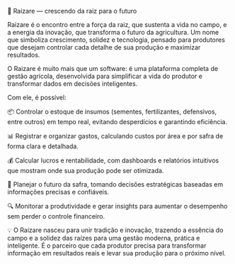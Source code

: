🌱 Raizare — crescendo da raiz para o futuro

Raizare é o encontro entre a força da raiz, que sustenta a vida no campo, e a energia da inovação, que transforma o futuro da agricultura. Um nome que simboliza crescimento, solidez e tecnologia, pensado para produtores que desejam controlar cada detalhe de sua produção e maximizar resultados.

O Raizare é muito mais que um software: é uma plataforma completa de gestão agrícola, desenvolvida para simplificar a vida do produtor e transformar dados em decisões inteligentes.

Com ele, é possível:

📦 Controlar o estoque de insumos (sementes, fertilizantes, defensivos, entre outros) em tempo real, evitando desperdícios e garantindo eficiência.

📊 Registrar e organizar gastos, calculando custos por área e por safra de forma clara e detalhada.

💰 Calcular lucros e rentabilidade, com dashboards e relatórios intuitivos que mostram onde sua produção pode ser otimizada.

📝 Planejar o futuro da safra, tomando decisões estratégicas baseadas em informações precisas e confiáveis.

🔍 Monitorar a produtividade e gerar insights para aumentar o desempenho sem perder o controle financeiro.

💡 O Raizare nasceu para unir tradição e inovação, trazendo a essência do campo e a solidez das raízes para uma gestão moderna, prática e inteligente. É o parceiro que cada produtor precisa para transformar informação em resultados reais e levar sua produção para o próximo nível.
